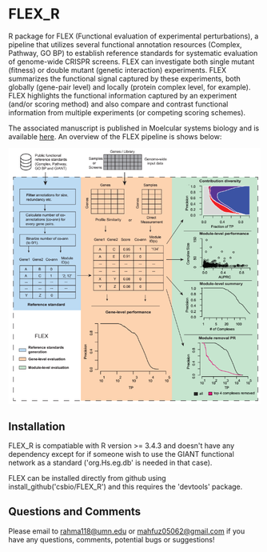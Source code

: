 # FLEX_R
R package for FLEX (Functional evaluation of experimental perturbations), a pipeline that utilizes several functional annotation resources (Complex, Pathway, GO BP) to establish reference standards for systematic evaluation of genome-wide CRISPR screens. FLEX can investigate both single mutant (fitness) or double mutant (genetic interaction) experiments. FLEX summarizes the functional signal captured by these experiments, both globally (gene-pair level) and locally (protein complex level, for example). FLEX highlights the functional information captured by an experiment (and/or scoring method) and also compare and contrast functional information from multiple experiments (or competing scoring schemes).

The associated manuscript is published in Moelcular systems biology and is available [here](https://www.embopress.org/doi/full/10.15252/msb.202010013). An overview of the FLEX pipeline is shows below:

<p align="center">
<img src="vignettes/4_FLEX_S1.png">
</p>

<!--- ![Overview of FLEX as a method](vignettes/4_FLEX_S1.png) --->

## Installation
FLEX_R is compatiable with R version >= 3.4.3 and doesn't have any dependency except for if someone wish to use the GIANT functional network as a standard ('org.Hs.eg.db' is needed in that case). 

FLEX can be installed directly from github using install_github('csbio/FLEX_R') and this requires the 'devtools' package.

## Questions and Comments
Please email to rahma118@umn.edu or mahfuz05062@gmail.com if you have any questions, comments, potential bugs or suggestions!
